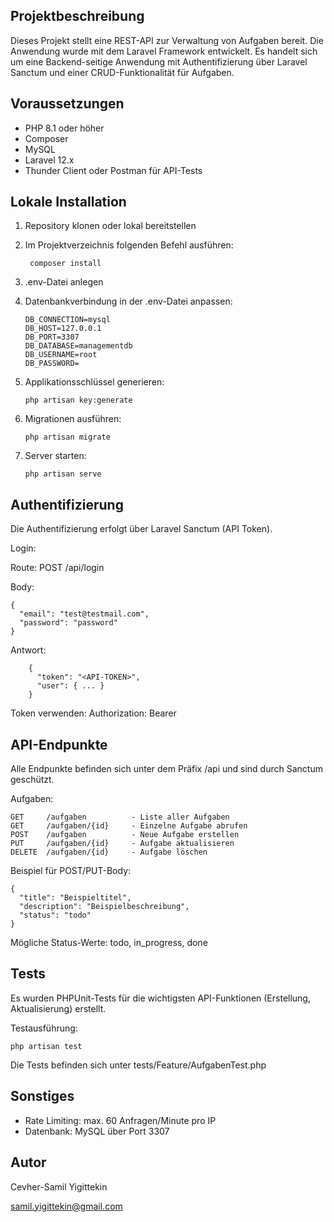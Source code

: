 Projektbeschreibung
--------------------
Dieses Projekt stellt eine REST-API zur Verwaltung von Aufgaben bereit. Die Anwendung wurde mit dem Laravel Framework entwickelt.
Es handelt sich um eine Backend-seitige Anwendung mit Authentifizierung über Laravel Sanctum und einer CRUD-Funktionalität für Aufgaben.

Voraussetzungen
----------------
- PHP 8.1 oder höher
- Composer
- MySQL
- Laravel 12.x
- Thunder Client oder Postman für API-Tests

Lokale Installation
--------------------
1. Repository klonen oder lokal bereitstellen
2. Im Projektverzeichnis folgenden Befehl ausführen:

        composer install
3. .env-Datei anlegen
4. Datenbankverbindung in der .env-Datei anpassen:

       DB_CONNECTION=mysql
       DB_HOST=127.0.0.1
       DB_PORT=3307
       DB_DATABASE=managementdb
       DB_USERNAME=root
       DB_PASSWORD=

5. Applikationsschlüssel generieren:

       php artisan key:generate
6. Migrationen ausführen:

       php artisan migrate
7. Server starten:

       php artisan serve

Authentifizierung
------------------
Die Authentifizierung erfolgt über Laravel Sanctum (API Token).

Login:

Route: POST /api/login

Body:

    {
      "email": "test@testmail.com",
      "password": "password"
    }

Antwort:

        {
          "token": "<API-TOKEN>",
          "user": { ... }
        }

Token verwenden:
Authorization: Bearer <API-TOKEN>

API-Endpunkte
--------------
Alle Endpunkte befinden sich unter dem Präfix /api und sind durch Sanctum geschützt.

Aufgaben:

    GET     /aufgaben          - Liste aller Aufgaben
    GET     /aufgaben/{id}     - Einzelne Aufgabe abrufen
    POST    /aufgaben          - Neue Aufgabe erstellen
    PUT     /aufgaben/{id}     - Aufgabe aktualisieren
    DELETE  /aufgaben/{id}     - Aufgabe löschen

Beispiel für POST/PUT-Body:

    {
      "title": "Beispieltitel",
      "description": "Beispielbeschreibung",
      "status": "todo"
    }
Mögliche Status-Werte: todo, in_progress, done

Tests
------
Es wurden PHPUnit-Tests für die wichtigsten API-Funktionen (Erstellung, Aktualisierung) erstellt.

Testausführung:

    php artisan test

Die Tests befinden sich unter tests/Feature/AufgabenTest.php

Sonstiges
----------
- Rate Limiting: max. 60 Anfragen/Minute pro IP
- Datenbank: MySQL über Port 3307

Autor
-----------
Cevher-Samil Yigittekin

samil.yigittekin@gmail.com
